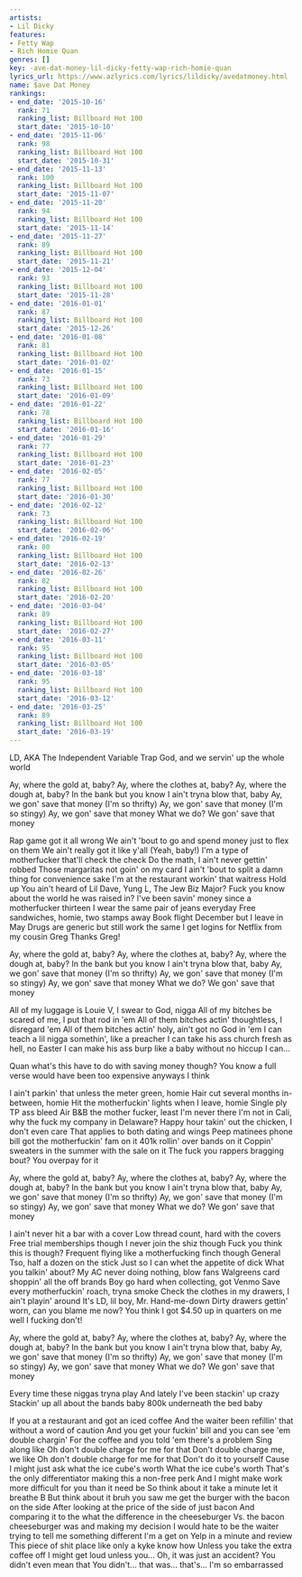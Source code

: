 ```yaml
---
artists:
- Lil Dicky
features:
- Fetty Wap
- Rich Homie Quan
genres: []
key: -ave-dat-money-lil-dicky-fetty-wap-rich-homie-quan
lyrics_url: https://www.azlyrics.com/lyrics/lildicky/avedatmoney.html
name: $ave Dat Money
rankings:
- end_date: '2015-10-16'
  rank: 71
  ranking_list: Billboard Hot 100
  start_date: '2015-10-10'
- end_date: '2015-11-06'
  rank: 98
  ranking_list: Billboard Hot 100
  start_date: '2015-10-31'
- end_date: '2015-11-13'
  rank: 100
  ranking_list: Billboard Hot 100
  start_date: '2015-11-07'
- end_date: '2015-11-20'
  rank: 94
  ranking_list: Billboard Hot 100
  start_date: '2015-11-14'
- end_date: '2015-11-27'
  rank: 89
  ranking_list: Billboard Hot 100
  start_date: '2015-11-21'
- end_date: '2015-12-04'
  rank: 93
  ranking_list: Billboard Hot 100
  start_date: '2015-11-28'
- end_date: '2016-01-01'
  rank: 87
  ranking_list: Billboard Hot 100
  start_date: '2015-12-26'
- end_date: '2016-01-08'
  rank: 81
  ranking_list: Billboard Hot 100
  start_date: '2016-01-02'
- end_date: '2016-01-15'
  rank: 73
  ranking_list: Billboard Hot 100
  start_date: '2016-01-09'
- end_date: '2016-01-22'
  rank: 78
  ranking_list: Billboard Hot 100
  start_date: '2016-01-16'
- end_date: '2016-01-29'
  rank: 77
  ranking_list: Billboard Hot 100
  start_date: '2016-01-23'
- end_date: '2016-02-05'
  rank: 77
  ranking_list: Billboard Hot 100
  start_date: '2016-01-30'
- end_date: '2016-02-12'
  rank: 73
  ranking_list: Billboard Hot 100
  start_date: '2016-02-06'
- end_date: '2016-02-19'
  rank: 80
  ranking_list: Billboard Hot 100
  start_date: '2016-02-13'
- end_date: '2016-02-26'
  rank: 82
  ranking_list: Billboard Hot 100
  start_date: '2016-02-20'
- end_date: '2016-03-04'
  rank: 89
  ranking_list: Billboard Hot 100
  start_date: '2016-02-27'
- end_date: '2016-03-11'
  rank: 95
  ranking_list: Billboard Hot 100
  start_date: '2016-03-05'
- end_date: '2016-03-18'
  rank: 95
  ranking_list: Billboard Hot 100
  start_date: '2016-03-12'
- end_date: '2016-03-25'
  rank: 89
  ranking_list: Billboard Hot 100
  start_date: '2016-03-19'
---
```



LD, AKA The Independent Variable
Trap God, and we servin' up the whole world


Ay, where the gold at, baby?
Ay, where the clothes at, baby?
Ay, where the dough at, baby?
In the bank but you know I ain't tryna blow that, baby
Ay, we gon' save that money (I'm so thrifty)
Ay, we gon' save that money (I'm so stingy)
Ay, we gon' save that money
What we do? We gon' save that money


Rap game got it all wrong
We ain't 'bout to go and spend money just to flex on them
We ain't really got it like y'all (Yeah, baby!)
I'm a type of motherfucker that'll check the check
Do the math, I ain't never gettin' robbed
Those margaritas not goin' on my card
I ain't 'bout to split a damn thing for convenience sake
I'm at the restaurant workin' that waitress
Hold up
You ain't heard of Lil Dave, Yung L, The Jew Biz Major?
Fuck you know about the world he was raised in?
I've been savin' money since a motherfucker thirteen
I wear the same pair of jeans everyday
Free sandwiches, homie, two stamps away
Book flight December but I leave in May
Drugs are generic but still work the same
I get logins for Netflix from my cousin Greg
Thanks Greg!


Ay, where the gold at, baby?
Ay, where the clothes at, baby?
Ay, where the dough at, baby?
In the bank but you know I ain't tryna blow that, baby
Ay, we gon' save that money (I'm so thrifty)
Ay, we gon' save that money (I'm so stingy)
Ay, we gon' save that money
What we do? We gon' save that money


All of my luggage is Louie V, I swear to God, nigga
All of my bitches be scared of me, I put that rod in 'em
All of them bitches actin' thoughtless, I disregard 'em
All of them bitches actin' holy, ain't got no God in 'em
I can teach a lil nigga somethin', like a preacher
I can take his ass church fresh as hell, no Easter
I can make his ass burp like a baby without no hiccup
I can...


Quan what's this have to do with saving money though?
You know a full verse would have been too expensive anyways
I think


I ain't parkin' that unless the meter green, homie
Hair cut several months in-between, homie
Hit the motherfuckin' lights when I leave, homie
Single ply TP ass bleed
Air B&B the mother fucker, least I'm never there
I'm not in Cali, why the fuck my company in Delaware?
Happy hour takin' out the chicken, I don't even care
That applies to both dating and wings
Peep matinees phone bill got the motherfuckin' fam on it
401k rollin' over bands on it
Coppin' sweaters in the summer with the sale on it
The fuck you rappers bragging bout? You overpay for it


Ay, where the gold at, baby?
Ay, where the clothes at, baby?
Ay, where the dough at, baby?
In the bank but you know I ain't tryna blow that, baby
Ay, we gon' save that money (I'm so thrifty)
Ay, we gon' save that money (I'm so stingy)
Ay, we gon' save that money
What we do? We gon' save that money


I ain't never hit a bar with a cover
Low thread count, hard with the covers
Free trial memberships though
I never join the shiz though
Fuck you think this is though?
Frequent flying like a motherfucking finch though
General Tso, half a dozen on the stick
Just so I can whet the appetite of dick
What you talkin' about?
My AC never doing nothing, blow fans
Walgreens card shoppin' all the off brands
Boy go hard when collecting, got Venmo
Save every motherfuckin' roach, tryna smoke
Check the clothes in my drawers, I ain't playin' around
It's LD, lil boy, Mr. Hand-me-down
Dirty drawers gettin' worn, can you blame me now?
You think I got $4.50 up in quarters on me well I fucking don't!


Ay, where the gold at, baby?
Ay, where the clothes at, baby?
Ay, where the dough at, baby?
In the bank but you know I ain't tryna blow that, baby
Ay, we gon' save that money (I'm so thrifty)
Ay, we gon' save that money (I'm so stingy)
Ay, we gon' save that money
What we do? We gon' save that money


Every time these niggas tryna play
And lately I've been stackin' up crazy
Stackin' up all about the bands baby
800k underneath the bed baby


If you at a restaurant and got an iced coffee
And the waiter been refillin' that without a word of caution
And you get your fuckin' bill and you can see 'em double chargin'
For the coffee and you told 'em there's a problem
Sing along like
Oh don't double charge for me for that
Don't double charge me, we like
Oh don't double charge for me for that
Don't do it to yourself
Cause I might just ask what the ice cube's worth
What the ice cube's worth
That's the only differentiator making this a non-free perk
And I might make work more difficult for you than it need be
So think about it take a minute let it breathe B
But think about it bruh you saw me get the burger with the bacon on the side
After looking at the price of the side of just bacon
And comparing it to the what the difference in the cheeseburger
Vs. the bacon cheeseburger was and making my decision
I would hate to be the waiter trying to tell me something different
I'm a get on Yelp in a minute and review
This piece of shit place like only a kyke know how
Unless you take the extra coffee off I might get loud unless you...
Oh, it was just an accident?
You didn't even mean that 
You didn't... that was... that's... I'm so embarrassed



